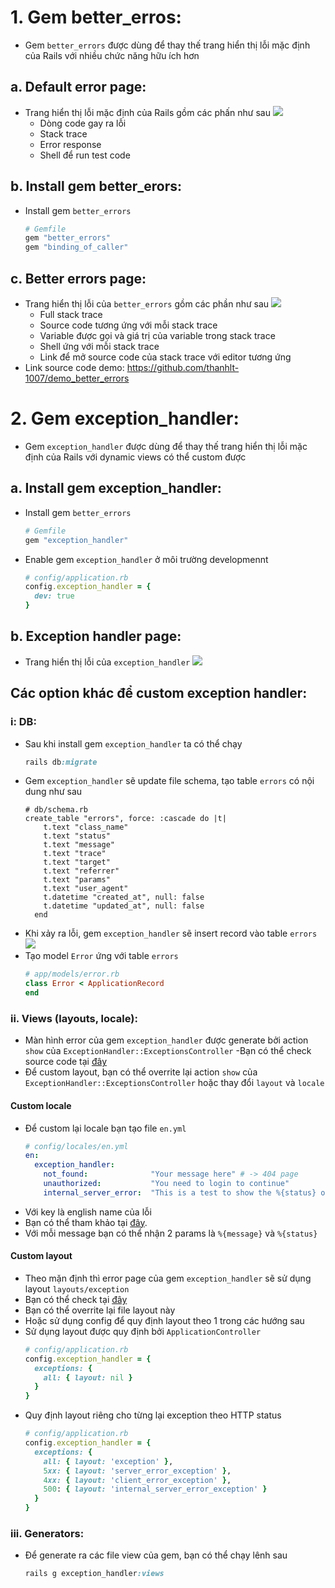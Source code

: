 # 1. Gem better_erros:
- Gem `better_errors` được dùng để thay thế trang hiển thị lỗi mặc định của Rails với nhiều chức năng hữu ích hơn
## a. Default error page:
- Trang hiển thị lỗi mặc định của Rails gồm các phấn như sau
    ![](https://images.viblo.asia/cfdb9cb2-4c7e-4c40-8a04-420fe371fd7f.png)
    * Dòng code gay ra lỗi
    * Stack trace
    * Error response
    * Shell để run test code
## b. Install gem better_erors:
- Install gem `better_errors`
    ```ruby
    # Gemfile
    gem "better_errors"
    gem "binding_of_caller"
    ```
## c. Better errors page:
- Trang hiển thị lỗi của `better_errors` gồm các phần như sau
![](https://images.viblo.asia/7a90bc8e-230b-4f9d-a4a3-6982e64fbf03.png)
    * Full stack trace
    * Source code tương ứng với mỗi stack trace
    * Variable được gọi và giá trị của variable trong stack trace
    * Shell ứng với mỗi stack trace
    * Link để mở source code của stack trace với editor tương ứng
- Link source code demo: https://github.com/thanhlt-1007/demo_better_errors

# 2. Gem exception_handler:
- Gem `exception_handler` được dùng để thay thế trang hiển thị lỗi mặc định của Rails với dynamic views có thể custom được
## a. Install gem exception_handler:
- Install gem `better_errors`
    ```ruby
    # Gemfile
    gem "exception_handler"
    ```
- Enable gem `exception_handler` ở môi trường developmennt
    ```ruby
    # config/application.rb
    config.exception_handler = {
      dev: true
    }
    ```
## b. Exception handler page:
- Trang hiển thị lỗi của `exception_handler`
![](https://images.viblo.asia/9844ebb2-8800-4c1d-918c-3093f0db4838.png)
## Các option khác để custom exception handler:
### i: DB:
- Sau khi install gem `exception_handler` ta có thể chạy
    ```ruby
    rails db:migrate
    ```
- Gem `exception_handler` sẽ update file schema, tạo table `errors` có nội dung như sau
    ```
    # db/schema.rb
    create_table "errors", force: :cascade do |t|
        t.text "class_name"
        t.text "status"
        t.text "message"
        t.text "trace"
        t.text "target"
        t.text "referrer"
        t.text "params"
        t.text "user_agent"
        t.datetime "created_at", null: false
        t.datetime "updated_at", null: false
      end
    ```
- Khi  xảy ra lỗi, gem `exception_handler` sẽ insert record vào table `errors`
![](https://images.viblo.asia/29b04888-9b32-4a9a-a7d8-8f95491c490d.png)
- Tạo model `Error` ứng với table `errors`
    ```ruby
    # app/models/error.rb
    class Error < ApplicationRecord
    end
    ```
### ii. Views (layouts, locale):
- Màn hình error của gem `exception_handler` được generate bởi action `show` của `ExceptionHandler::ExceptionsController`
-Bạn có thể check source code tại [đây](https://github.com/richpeck/exception_handler/blob/master/app/controllers/exception_handler/exceptions_controller.rb)
- Để custom layout, bạn có thể overrite lại action `show` của `ExceptionHandler::ExceptionsController` hoặc thay đổi `layout` và `locale`
#### Custom locale
- Để custom lại locale bạn tạo file `en.yml`
    ```yml
    # config/locales/en.yml
    en:
      exception_handler:
        not_found:              "Your message here" # -> 404 page
        unauthorized:           "You need to login to continue"
        internal_server_error:  "This is a test to show the %{status} of the error"
    ```
- Với key là english name của lỗi
- Bạn có thể tham khảo tại [đây](https://github.com/rack/rack/blob/master/lib/rack/utils.rb#L520-L584).
- Với mỗi message bạn có thể nhận 2 params là `%{message}` và `%{status}`
#### Custom layout
- Theo mặn định thì error page của gem `exception_handler` sẽ  sử dụng layout `layouts/exception`
- Bạn có thể check tại [đây](https://github.com/richpeck/exception_handler/blob/master/app/views/layouts/exception.html.erb)
- Bạn có thể overrite lại file layout này
- Hoặc sử dụng config để quy định layout theo 1 trong các hướng sau
- Sử dụng layout được quy định bởi `ApplicationController`
    ```ruby
    # config/application.rb
    config.exception_handler = {
      exceptions: {
        all: { layout: nil }
      }
    }
    ```
- Quy định layout riêng cho từng lại exception theo HTTP status
    ```ruby
    # config/application.rb
    config.exception_handler = {
      exceptions: {
        all: { layout: 'exception' },
        5xx: { layout: 'server_error_exception' },
        4xx: { layout: 'client_error_exception' },
        500: { layout: 'internal_server_error_exception' }
      }
    }
    ```
### iii. Generators:
- Để generate ra các file view của gem, bạn có thể chạy lênh sau
    ```ruby
    rails g exception_handler:views
    ```